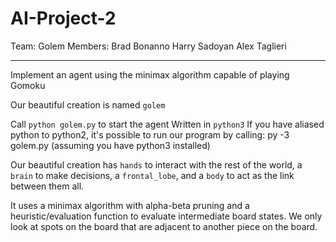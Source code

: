 # AI-Project-2

Team: Golem
Members:    Brad Bonanno
            Harry Sadoyan
            Alex Taglieri

---

Implement an agent using the minimax algorithm capable of playing Gomoku 

Our beautiful creation is named `golem`

Call `python golem.py` to start the agent
Written in `python3`
If you have aliased python to python2, it's possible to run our program by calling:
py -3 golem.py
(assuming you have python3 installed)


Our beautiful creation has `hands` to interact with the rest of the world,
a `brain` to make decisions, a `frontal_lobe`, and a `body` to act as the 
link between them all.

It uses a minimax algorithm with alpha-beta pruning and a heuristic/evaluation function to evaluate
intermediate board states. We only look at spots on the board that are adjacent to another piece on
the board.
